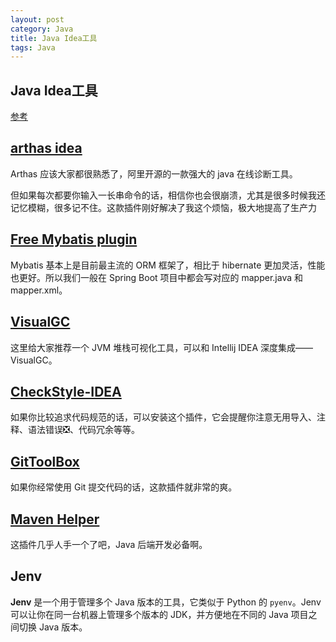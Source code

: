 ```yaml
---
layout: post
category: Java
title: Java Idea工具
tags: Java
---
```


## Java Idea工具



[参考](https://javabetter.cn/ide/shenji-chajian-10.html#free-mybatis-plugin)



## [arthas idea](https://javabetter.cn/ide/shenji-chajian-10.html#arthas-idea)

Arthas 应该大家都很熟悉了，阿里开源的一款强大的 java 在线诊断工具。

但如果每次都要你输入一长串命令的话，相信你也会很崩溃，尤其是很多时候我还记忆模糊，很多记不住。这款插件刚好解决了我这个烦恼，极大地提高了生产力

## [Free Mybatis plugin](https://javabetter.cn/ide/shenji-chajian-10.html#free-mybatis-plugin)

Mybatis 基本上是目前最主流的 ORM 框架了，相比于 hibernate 更加灵活，性能也更好。所以我们一般在 Spring Boot 项目中都会写对应的 mapper.java 和 mapper.xml。

## [VisualGC](https://javabetter.cn/ide/shenji-chajian-10.html#visualgc)

这里给大家推荐一个 JVM 堆栈可视化工具，可以和 Intellij IDEA 深度集成——VisualGC。

## [CheckStyle-IDEA](https://javabetter.cn/ide/shenji-chajian-10.html#checkstyle-idea)

如果你比较追求代码规范的话，可以安装这个插件，它会提醒你注意无用导入、注释、语法错误❎、代码冗余等等。

## [GitToolBox](https://javabetter.cn/ide/shenji-chajian-10.html#gittoolbox)

如果你经常使用 Git 提交代码的话，这款插件就非常的爽。

## [Maven Helper](https://javabetter.cn/ide/shenji-chajian-10.html#maven-helper)

这插件几乎人手一个了吧，Java 后端开发必备啊。



## Jenv

**Jenv** 是一个用于管理多个 Java 版本的工具，它类似于 Python 的 `pyenv`。Jenv 可以让你在同一台机器上管理多个版本的 JDK，并方便地在不同的 Java 项目之间切换 Java 版本。

